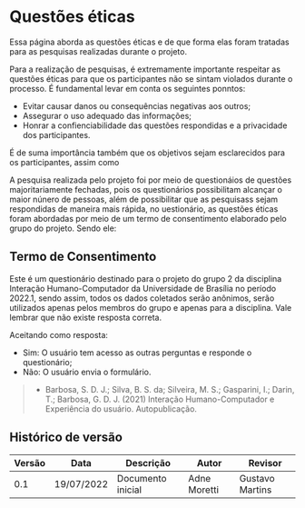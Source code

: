# Questões éticas
Essa página aborda as questões éticas e de que forma elas foram tratadas para as pesquisas realizadas durante o projeto. 

Para a realização de pesquisas, é extremamente importante respeitar as questões éticas para que os participantes não se sintam violados durante o processo. É fundamental levar em conta os seguintes ponntos:
- Evitar causar danos ou consequências negativas aos outros; 
- Assegurar o uso adequado das informações; 
- Honrar a confienciabilidade das questões respondidas e a privacidade dos participantes.

É de suma importância também que os objetivos sejam esclarecidos para os participantes, assim como 

A pesquisa realizada pelo projeto foi por meio de questionáios de questões majoritariamente fechadas, pois os questionários possibilitam alcançar o maior núnero de pessoas, além de possibilitar que as pesquisass sejam respondidas de maneira mais rápida, no uestionário, as questões éticas foram abordadas por meio de um termo de consentimento elaborado pelo grupo do projeto. Sendo ele:

## Termo de Consentimento 

Este é um questionário destinado para o projeto do grupo 2 da disciplina Interação Humano-Computador da Universidade de Brasília no período 2022.1,  sendo 
assim, todos os dados coletados serão anônimos, serão utilizados apenas pelos membros do grupo e apenas para a disciplina. Vale lembrar que não existe 
resposta correta.


Aceitando como resposta:
- Sim: O usuário tem acesso as outras perguntas e responde o questionário;
- Não: O usuário envia o formulário.

> - Barbosa, S. D. J.; Silva, B. S. da; Silveira, M. S.; Gasparini, I.; Darin, T.; Barbosa, G. D. J. (2021) Interação
Humano-Computador e Experiência do usuário. Autopublicação.

## Histórico de versão

| Versão | Data       | Descrição                                 | Autor        | Revisor   |
| ------ | ---------- | ----------------------------------------- | ------------ | --------- |
| 0.1    | 19/07/2022 | Documento inicial                         | Adne Moretti   | Gustavo Martins|
